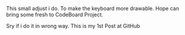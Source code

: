 This small adjust i do. To make the keyboard more drawable. Hope can bring some fresh to CodeBoard Project.

Sry if i do it in wrong way. This is my 1st Post at GitHub
